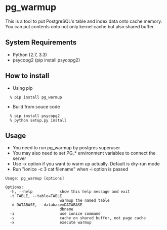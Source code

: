 # pg_warmup
This is a tool to put PostgreSQL's table and index data onto cache memory.
You can put contents onto not only kernel cache but also shared buffer.

## System Requirements
* Python (2.7, 3.3)
* psycopg2 (pip install psycopg2)

## How to install
* Using pip
```
  % pip install pg_warmup
```
* Build from souce code
```
  % pip install psycopg2
  % python setup.py install
```


## Usage
* You need to run pg_warmup by postgres superuser
* You may also need to set PG_* environment variables to connect the server
* Use -x option if you want to warm up actually. Default is dry-run mode
* Run "ionice -c 3 cat filename" when -i option is passed


```
Usage: pg_warmup [options]

Options:
  -h, --help            show this help message and exit
  -t TABLE, --table=TABLE
                        warmup the named table
  -d DATABASE, --database=DATABASE
                        dbname
  -i                    use ionice command
  -s                    cache on shared buffer, not page cache
  -x                    execute warmup
```
